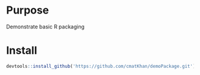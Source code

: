 # Purpose

Demonstrate basic R packaging

# Install

```R
devtools::install_github('https://github.com/cmatKhan/demoPackage.git')
```
